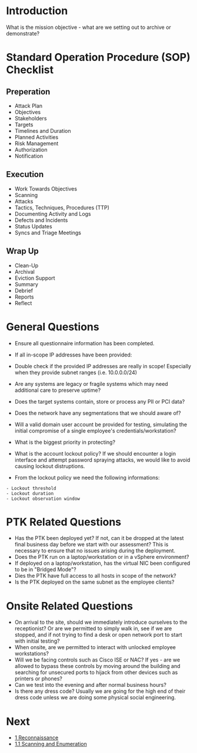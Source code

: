 # Introduction

What is the mission objective - what are we setting out to archive or demonstrate?

# Standard Operation Procedure (SOP) Checklist

## Preperation

* Attack Plan
* Objectives
* Stakeholders
* Targets
* Timelines and Duration
* Planned Activities
* Risk Management
* Authorization
* Notification

## Execution

* Work Towards Objectives
* Scanning
* Attacks
* Tactics, Techniques, Procedures (TTP)
* Documenting Activity and Logs
* Defects and Incidents
* Status Updates
* Syncs and Triage Meetings

## Wrap Up

* Clean-Up
* Archival
* Eviction Support
* Summary
* Debrief
* Reports
* Reflect

# General Questions

* Ensure all questionnaire information has been completed.
* If all in-scope IP addresses have been provided:

* Double check if the provided IP addresses are really in scope! Especially when they provide subnet ranges (i.e. 10.0.0.0/24)
* Are any systems are legacy or fragile systems which may need additional care to preserve uptime?
* Does the target systems contain, store or process any PII or PCI data?
* Does the network have any segmentations that we should aware of?
* Will a valid domain user account be provided for testing, simulating the initial compromise of a single employee's credentials/workstation?
* What is the biggest priority in protecting?
* What is the account lockout policy? If we should encounter a login interface and attempt password spraying attacks, we would like to avoid causing lockout distruptions.

* From the lockout policy we need the following informations:
```
- Lockout threshold
- Lockout duration
- Lockout observation window
```

# PTK Related Questions

* Has the PTK been deployed yet? If not, can it be dropped at the latest final business day before we start with our assessment? This is necessary to ensure that no issues arising during the deployment.
* Does the PTK run on a laptop/workstation or in a vSphere environment?
* If deployed on a laptop/workstation, has the virtual NIC been configured to be in "Bridged Mode"?
* Dies the PTK have full access to all hosts in scope of the network?
* Is the PTK deployed on the same subnet as the employee clients?

# Onsite Related Questions

* On arrival to the site, should we immediately introduce ourselves to the receptionist? Or are we permitted to simply walk in, see if we are stopped, and if not trying to find a desk or open network port to start with initial testing?
* When onsite, are we permitted to interact with unlocked employee workstations?
* Will we be facing controls such as Cisco ISE or NAC? If yes - are we allowed to bypass these controls by moving around the building and searching for unsecured ports to hijack from other devices such as printers or phones?
* Can we test into the evening and after normal business hours?
* Is there any dress code? Usually we are going for the high end of their dress code unless we are doing some physical social engineering.

# Next
- [1 Reconnaissance](https://github.com/0xsyr0/Red-Team-Playbooks/blob/master/1-Reconnaissance/1-Reconnaissance.md)
- [1.1 Scanning and Enumeration](https://github.com/0xsyr0/Red-Team-Playbooks/blob/master/1-Reconnaissance/1.1-Scanning-and-Enumeration.md)
